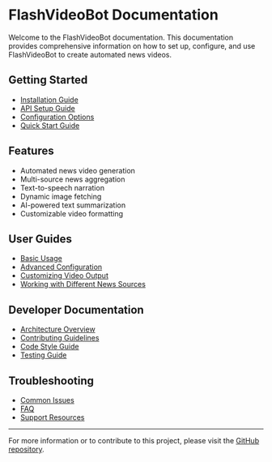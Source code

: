 # FlashVideoBot Documentation

Welcome to the FlashVideoBot documentation. This documentation provides comprehensive information on how to set up, configure, and use FlashVideoBot to create automated news videos.

## Getting Started

- [Installation Guide](./INSTALLATION.md)
- [API Setup Guide](./API_SETUP_GUIDE.md)
- [Configuration Options](./CONFIGURATION.md)
- [Quick Start Guide](./QUICKSTART.md)

## Features

- Automated news video generation
- Multi-source news aggregation
- Text-to-speech narration
- Dynamic image fetching
- AI-powered text summarization
- Customizable video formatting

## User Guides

- [Basic Usage](./guides/BASIC_USAGE.md)
- [Advanced Configuration](./guides/ADVANCED_CONFIG.md)
- [Customizing Video Output](./guides/CUSTOMIZATION.md)
- [Working with Different News Sources](./guides/NEWS_SOURCES.md)

## Developer Documentation

- [Architecture Overview](./dev/ARCHITECTURE.md)
- [Contributing Guidelines](../CONTRIBUTING.md)
- [Code Style Guide](./dev/CODE_STYLE.md)
- [Testing Guide](./dev/TESTING.md)

## Troubleshooting

- [Common Issues](./troubleshooting/COMMON_ISSUES.md)
- [FAQ](./troubleshooting/FAQ.md)
- [Support Resources](./troubleshooting/SUPPORT.md)

---

For more information or to contribute to this project, please visit the [GitHub repository](https://github.com/TheUnknown550/FlashVideoBot).